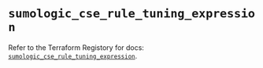 # `sumologic_cse_rule_tuning_expression`

Refer to the Terraform Registory for docs: [`sumologic_cse_rule_tuning_expression`](https://www.terraform.io/docs/providers/sumologic/r/cse_rule_tuning_expression).
